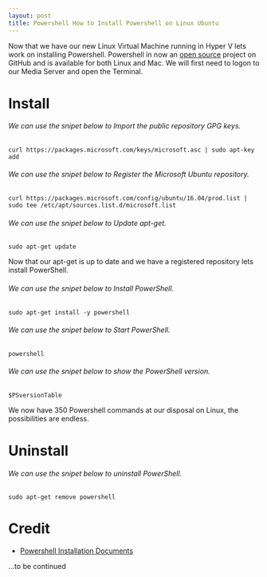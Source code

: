 ```yaml
---
layout: post
title: Powershell How to Install Powershell on Linux Ubuntu
---
```


Now that we have our new Linux Virtual Machine running in Hyper V lets work on installing Powershell. Powershell in now an [open source](https://github.com/PowerShell/PowerShell) project on GitHub and is available for both Linux and Mac. We will first need to logon to our Media Server and open the Terminal.
# Install  

###### We can use the snipet below to Import the public repository GPG keys.

	curl https://packages.microsoft.com/keys/microsoft.asc | sudo apt-key add

###### We can use the snipet below to Register the Microsoft Ubuntu repository.

	curl https://packages.microsoft.com/config/ubuntu/16.04/prod.list | sudo tee /etc/apt/sources.list.d/microsoft.list

###### We can use the snipet below to Update apt-get.

	sudo apt-get update

Now that our apt-get is up to date and we have a registered repository lets install PowerShell.  

###### We can use the snipet below to Install PowerShell.

	sudo apt-get install -y powershell

###### We can use the snipet below to Start PowerShell.

	powershell

###### We can use the snipet below to show the PowerShell version.

	$PSversionTable

We now have 350 Powershell commands at our disposal on Linux, the possibilities are endless.

# Uninstall

###### We can use the snipet below to uninstall PowerShell.

	sudo apt-get remove powershell

# Credit  
* [Powershell Installation Documents](https://github.com/PowerShell/PowerShell/blob/master/docs/installation/linux.md)  

...to be continued